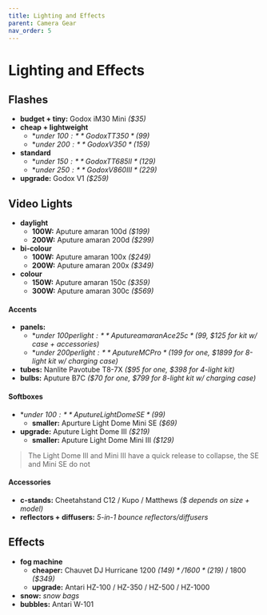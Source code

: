 ```yaml
---
title: Lighting and Effects
parent: Camera Gear
nav_order: 5
---
```

# Lighting and Effects

## Flashes

- **budget + tiny:** Godox iM30 Mini *($35)*
- **cheap + lightweight**
	- **under $100:** Godox TT350 *($99)*
	- **under $200:** Godox V350 *($159)*
- **standard**
	- **under $150:** Godox TT685II *($129)*
	- **under $250:** Godox V860III *($229)*
- **upgrade:** Godox V1 *($259)*

## Video Lights

- **daylight** 
	- **100W:** Aputure amaran 100d *($199)*
	- **200W:** Aputure amaran 200d *($299)*
- **bi-colour** 
	- **100W:** Aputure amaran 100x *($249)*
	- **200W:** Aputure amaran 200x *($349)*
- **colour** 
	- **150W:** Aputure amaran 150c *($359)*
	- **300W:** Aputure amaran 300c *($569)*

#### Accents

- **panels:** 
	- **under $100 per light:** Aputure amaran Ace 25c *($99, $125 for kit w/ case + accessories)*
	- **under $200 per light:** Aputure MC Pro *($199 for one, $1899 for 8-light kit w/ charging case)*
- **tubes:** Nanlite Pavotube T8-7X *($95 for one, $398 for 4-light kit)*
- **bulbs:** Aputure B7C *($70 for one, $799 for 8-light kit w/ charging case)*

#### Softboxes

- **under $100:** Aputure Light Dome SE *($99)*
	- **smaller:** Apurture Light Dome Mini SE *($69)*
- **upgrade:** Aputure Light Dome III *($219)*
	- **smaller:** Aputure Light Dome Mini III *($129)*

> The Light Dome III and Mini III have a quick release to collapse, the SE and Mini SE do not

#### Accessories

- **c-stands:** Cheetahstand C12 / Kupo / Matthews *($ depends on size + model)*
- **reflectors + diffusers:** *5-in-1 bounce reflectors/diffusers*

## Effects

- **fog machine** 
	- **cheaper:** Chauvet DJ Hurricane 1200 *($149)* / 1600 *($219)* / 1800 *($349)*
	- **upgrade:** Antari HZ-100 / HZ-350 / HZ-500 / HZ-1000
- **snow:** *snow bags*
- **bubbles:** Antari W-101